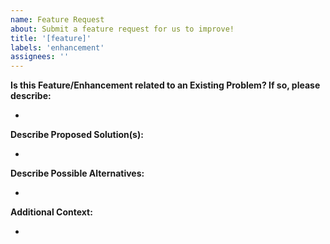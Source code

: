 ```yaml
---
name: Feature Request
about: Submit a feature request for us to improve!
title: '[feature]'
labels: 'enhancement'
assignees: ''
---
```


<!-- Thank you for helping us to improve Hauler! We welcome all requests for enhancements (RFEs). Please fill out each area of the template so we can better assist you. Comments like this will be hidden when you submit, but you can delete them if you wish. -->

**Is this Feature/Enhancement related to an Existing Problem? If so, please describe:**

<!-- Provide a clear and concise description of the problem -->

-

**Describe Proposed Solution(s):**

<!-- Provide a clear and concise description of what you want to happen -->

-

**Describe Possible Alternatives:**

<!-- Provide a clear and concise description of any alternative solutions or features you've considered -->

-

**Additional Context:**

<!-- Provide a clear and concise description of the problem -->

-

